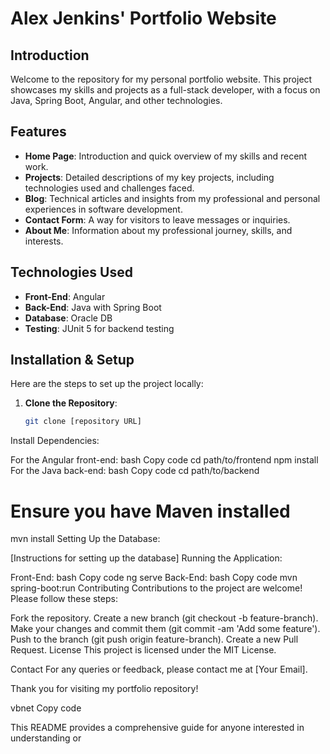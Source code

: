 # Alex Jenkins' Portfolio Website

## Introduction
Welcome to the repository for my personal portfolio website. This project showcases my skills and projects as a full-stack developer, with a focus on Java, Spring Boot, Angular, and other technologies.

## Features
- **Home Page**: Introduction and quick overview of my skills and recent work.
- **Projects**: Detailed descriptions of my key projects, including technologies used and challenges faced.
- **Blog**: Technical articles and insights from my professional and personal experiences in software development.
- **Contact Form**: A way for visitors to leave messages or inquiries.
- **About Me**: Information about my professional journey, skills, and interests.

## Technologies Used
- **Front-End**: Angular
- **Back-End**: Java with Spring Boot
- **Database**: Oracle DB
- **Testing**: JUnit 5 for backend testing

## Installation & Setup
Here are the steps to set up the project locally:

1. **Clone the Repository**:
   ```bash
   git clone [repository URL]
Install Dependencies:

For the Angular front-end:
bash
Copy code
cd path/to/frontend
npm install
For the Java back-end:
bash
Copy code
cd path/to/backend
# Ensure you have Maven installed
mvn install
Setting Up the Database:

[Instructions for setting up the database]
Running the Application:

Front-End:
bash
Copy code
ng serve
Back-End:
bash
Copy code
mvn spring-boot:run
Contributing
Contributions to the project are welcome! Please follow these steps:

Fork the repository.
Create a new branch (git checkout -b feature-branch).
Make your changes and commit them (git commit -am 'Add some feature').
Push to the branch (git push origin feature-branch).
Create a new Pull Request.
License
This project is licensed under the MIT License.

Contact
For any queries or feedback, please contact me at [Your Email].

Thank you for visiting my portfolio repository!

vbnet
Copy code

This README provides a comprehensive guide for anyone interested in understanding or 
